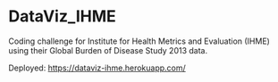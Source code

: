# DataViz_IHME

Coding challenge for Institute for Health Metrics and Evaluation (IHME) using their Global Burden of Disease Study 2013 data.

Deployed:
https://dataviz-ihme.herokuapp.com/

